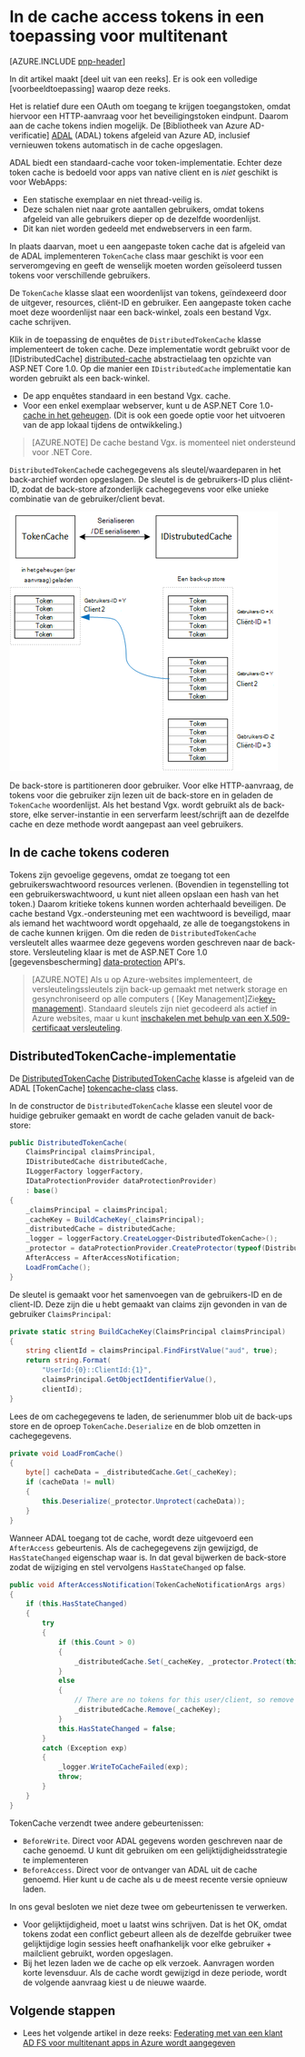 <properties
   pageTitle="Caching van Access tokens in een toepassing voor multitenant | Microsoft Azure"
   description="In de cache access tokens die worden gebruikt om een back-end Web API aan te roepen"
   services=""
   documentationCenter="na"
   authors="MikeWasson"
   manager="roshar"
   editor=""
   tags=""/>

<tags
   ms.service="guidance"
   ms.devlang="dotnet"
   ms.topic="article"
   ms.tgt_pltfrm="na"
   ms.workload="na"
   ms.date="02/16/2016"
   ms.author="mwasson"/>


# <a name="caching-access-tokens-in-a-multitenant-application"></a>In de cache access tokens in een toepassing voor multitenant

[AZURE.INCLUDE [pnp-header](../../includes/guidance-pnp-header-include.md)]

In dit artikel maakt [deel uit van een reeks]. Er is ook een volledige [voorbeeldtoepassing] waarop deze reeks.

Het is relatief dure een OAuth om toegang te krijgen toegangstoken, omdat hiervoor een HTTP-aanvraag voor het beveiligingstoken eindpunt. Daarom aan de cache tokens indien mogelijk. De [Bibliotheek van Azure AD-verificatie] [ ADAL] (ADAL) tokens afgeleid van Azure AD, inclusief vernieuwen tokens automatisch in de cache opgeslagen.

ADAL biedt een standaard-cache voor token-implementatie. Echter deze token cache is bedoeld voor apps van native client en is _niet_ geschikt is voor WebApps:

-   Een statische exemplaar en niet thread-veilig is.
-   Deze schalen niet naar grote aantallen gebruikers, omdat tokens afgeleid van alle gebruikers dieper op de dezelfde woordenlijst.
-   Dit kan niet worden gedeeld met endwebservers in een farm.

In plaats daarvan, moet u een aangepaste token cache dat is afgeleid van de ADAL implementeren `TokenCache` class maar geschikt is voor een serveromgeving en geeft de wenselijk moeten worden geïsoleerd tussen tokens voor verschillende gebruikers.

De `TokenCache` klasse slaat een woordenlijst van tokens, geïndexeerd door de uitgever, resources, cliënt-ID en gebruiker. Een aangepaste token cache moet deze woordenlijst naar een back-winkel, zoals een bestand Vgx. cache schrijven.

Klik in de toepassing de enquêtes de `DistributedTokenCache` klasse implementeert de token cache. Deze implementatie wordt gebruikt voor de [IDistributedCache] [ distributed-cache] abstractielaag ten opzichte van ASP.NET Core 1.0. Op die manier een `IDistributedCache` implementatie kan worden gebruikt als een back-winkel.

-   De app enquêtes standaard in een bestand Vgx. cache.
-   Voor een enkel exemplaar webserver, kunt u de ASP.NET Core 1.0- [cache in het geheugen][in-memory-cache]. (Dit is ook een goede optie voor het uitvoeren van de app lokaal tijdens de ontwikkeling.)

> [AZURE.NOTE] De cache bestand Vgx. is momenteel niet ondersteund voor .NET Core.

`DistributedTokenCache`de cachegegevens als sleutel/waardeparen in het back-archief worden opgeslagen. De sleutel is de gebruikers-ID plus cliënt-ID, zodat de back-store afzonderlijk cachegegevens voor elke unieke combinatie van de gebruiker/client bevat.

![Token cache](media/guidance-multitenant-identity/token-cache.png)

De back-store is partitioneren door gebruiker. Voor elke HTTP-aanvraag, de tokens voor die gebruiker zijn lezen uit de back-store en in geladen de `TokenCache` woordenlijst. Als het bestand Vgx. wordt gebruikt als de back-store, elke server-instantie in een serverfarm leest/schrijft aan de dezelfde cache en deze methode wordt aangepast aan veel gebruikers.

## <a name="encrypting-cached-tokens"></a>In de cache tokens coderen

Tokens zijn gevoelige gegevens, omdat ze toegang tot een gebruikerswachtwoord resources verlenen. (Bovendien in tegenstelling tot een gebruikerswachtwoord, u kunt niet alleen opslaan een hash van het token.) Daarom kritieke tokens kunnen worden achterhaald beveiligen. De cache bestand Vgx.-ondersteuning met een wachtwoord is beveiligd, maar als iemand het wachtwoord wordt opgehaald, ze alle de toegangstokens in de cache kunnen krijgen. Om die reden de `DistributedTokenCache` versleutelt alles waarmee deze gegevens worden geschreven naar de back-store. Versleuteling klaar is met de ASP.NET Core 1.0 [gegevensbescherming] [ data-protection] API's.

> [AZURE.NOTE] Als u op Azure-websites implementeert, de versleutelingssleutels zijn back-up gemaakt met netwerk storage en gesynchroniseerd op alle computers ( [Key Management]Zie[key-management]). Standaard sleutels zijn niet gecodeerd als actief in Azure websites, maar u kunt [inschakelen met behulp van een X.509-certificaat versleuteling][x509-cert-encryption].


## <a name="distributedtokencache-implementation"></a>DistributedTokenCache-implementatie

De [DistributedTokenCache] [ DistributedTokenCache] klasse is afgeleid van de ADAL [TokenCache] [ tokencache-class] class.

In de constructor de `DistributedTokenCache` klasse een sleutel voor de huidige gebruiker gemaakt en wordt de cache geladen vanuit de back-store:

```csharp
public DistributedTokenCache(
    ClaimsPrincipal claimsPrincipal,
    IDistributedCache distributedCache,
    ILoggerFactory loggerFactory,
    IDataProtectionProvider dataProtectionProvider)
    : base()
{
    _claimsPrincipal = claimsPrincipal;
    _cacheKey = BuildCacheKey(_claimsPrincipal);
    _distributedCache = distributedCache;
    _logger = loggerFactory.CreateLogger<DistributedTokenCache>();
    _protector = dataProtectionProvider.CreateProtector(typeof(DistributedTokenCache).FullName);
    AfterAccess = AfterAccessNotification;
    LoadFromCache();
}
```

De sleutel is gemaakt voor het samenvoegen van de gebruikers-ID en de client-ID. Deze zijn die u hebt gemaakt van claims zijn gevonden in van de gebruiker `ClaimsPrincipal`:

```csharp
private static string BuildCacheKey(ClaimsPrincipal claimsPrincipal)
{
    string clientId = claimsPrincipal.FindFirstValue("aud", true);
    return string.Format(
        "UserId:{0}::ClientId:{1}",
        claimsPrincipal.GetObjectIdentifierValue(),
        clientId);
}
```

Lees de om cachegegevens te laden, de serienummer blob uit de back-ups store en de oproep `TokenCache.Deserialize` en de blob omzetten in cachegegevens.

```csharp
private void LoadFromCache()
{
    byte[] cacheData = _distributedCache.Get(_cacheKey);
    if (cacheData != null)
    {
        this.Deserialize(_protector.Unprotect(cacheData));
    }
}
```

Wanneer ADAL toegang tot de cache, wordt deze uitgevoerd een `AfterAccess` gebeurtenis. Als de cachegegevens zijn gewijzigd, de `HasStateChanged` eigenschap waar is. In dat geval bijwerken de back-store zodat de wijziging en stel vervolgens `HasStateChanged` op false.

```csharp
public void AfterAccessNotification(TokenCacheNotificationArgs args)
{
    if (this.HasStateChanged)
    {
        try
        {
            if (this.Count > 0)
            {
                _distributedCache.Set(_cacheKey, _protector.Protect(this.Serialize()));
            }
            else
            {
                // There are no tokens for this user/client, so remove the item from the cache.
                _distributedCache.Remove(_cacheKey);
            }
            this.HasStateChanged = false;
        }
        catch (Exception exp)
        {
            _logger.WriteToCacheFailed(exp);
            throw;
        }
    }
}
```

TokenCache verzendt twee andere gebeurtenissen:

- `BeforeWrite`. Direct voor ADAL gegevens worden geschreven naar de cache genoemd. U kunt dit gebruiken om een gelijktijdigheidsstrategie te implementeren
- `BeforeAccess`. Direct voor de ontvanger van ADAL uit de cache genoemd. Hier kunt u de cache als u de meest recente versie opnieuw laden.

In ons geval besloten we niet deze twee om gebeurtenissen te verwerken.

- Voor gelijktijdigheid, moet u laatst wins schrijven. Dat is het OK, omdat tokens zodat een conflict gebeurt alleen als de dezelfde gebruiker twee gelijktijdige login sessies heeft onafhankelijk voor elke gebruiker + mailclient gebruikt, worden opgeslagen.
- Bij het lezen laden we de cache op elk verzoek. Aanvragen worden korte levensduur. Als de cache wordt gewijzigd in deze periode, wordt de volgende aanvraag kiest u de nieuwe waarde.

## <a name="next-steps"></a>Volgende stappen

- Lees het volgende artikel in deze reeks: [Federating met van een klant AD FS voor multitenant apps in Azure wordt aangegeven][adfs]

<!-- links -->
[ADAL]: https://msdn.microsoft.com/library/azure/jj573266.aspx
[adfs]: guidance-multitenant-identity-adfs.md
[data-protection]: https://docs.asp.net/en/latest/security/data-protection/index.html
[distributed-cache]: https://docs.asp.net/en/latest/fundamentals/distributed-cache.html
[DistributedTokenCache]: https://github.com/Azure-Samples/guidance-identity-management-for-multitenant-apps/blob/master/src/Tailspin.Surveys.TokenStorage/DistributedTokenCache.cs
[key-management]: https://docs.asp.net/en/latest/security/data-protection/configuration/default-settings.html
[in-memory-cache]: https://docs.asp.net/en/latest/fundamentals/caching.html
[tokencache-class]: https://msdn.microsoft.com/library/azure/microsoft.identitymodel.clients.activedirectory.tokencache.aspx
[x509-cert-encryption]: https://docs.asp.net/en/latest/security/data-protection/implementation/key-encryption-at-rest.html#x-509-certificate
[een reeks hoort]: guidance-multitenant-identity.md
[van voorbeeldtoepassing]: https://github.com/Azure-Samples/guidance-identity-management-for-multitenant-apps
